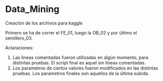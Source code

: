 # Data_Mining

Creación de los archivos para kaggle

Primero se ha de correr el FE_01, luego la OB_02 y por último el semillero_03.

Aclaraciones: 
1. Las lineas comentadas fueron utilizadas en algún momento, para distintas pruebas. El script final es aquel sin lineas comentadas.
2. Los parametros de ciertos valores fueron modificados en las distintas pruebas. Los parametros finales son aquellos de la última subida.
